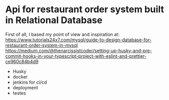 # Api for restaurant order system built in Relational Database

First of all, I based my point of view and inspiration at: https://www.tutorials24x7.com/mysql/guide-to-design-database-for-restaurant-order-system-in-mysql
https://medium.com/@thenarcissistcoder/setting-up-husky-and-pre-commit-hooks-in-your-typescript-project-with-eslint-and-prettier-ce960c84b4d9

- Husky
- docker
- jenkins for ci/cd 
- deployment
- testes
